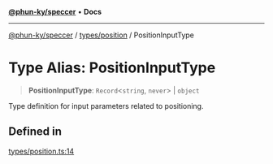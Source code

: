 [**@phun-ky/speccer**](../../../README.md) • **Docs**

***

[@phun-ky/speccer](../../../README.md) / [types/position](../README.md) / PositionInputType

# Type Alias: PositionInputType

> **PositionInputType**: `Record`\<`string`, `never`\> \| `object`

Type definition for input parameters related to positioning.

## Defined in

[types/position.ts:14](https://github.com/phun-ky/speccer/blob/main/src/types/position.ts#L14)
